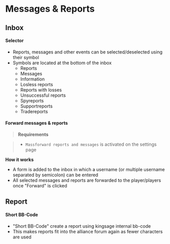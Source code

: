# Messages & Reports

## Inbox

#### Selector

+ Reports, messages and other events can be selected/deselected using their symbol
+ Symbols are located at the bottom of the inbox
	+ Reports
	+ Messages
	+ Information
	+ Losless reports
	+ Reports with losses
	+ Unsuccessful reports
	+ Spyreports
	+ Supportreports
	+ Tradereports

#### Forward messages & reports

> **Requirements**

> + `Massforward reports and messages` is activated on the settings page

**How it works**

+ A form is added to the inbox in which a username (or multiple username separated by semicolon) can be entered
+ All selected messages and reports are forwarded to the player/players once "Forward" is clicked

## Report

#### Short BB-Code

+ "Short BB-Code" create a report using kingsage internal bb-code
+ This makes reports fit into the alliance forum again as fewer characters are used
